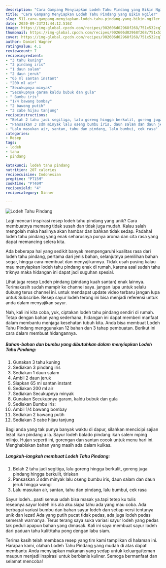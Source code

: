 ```yaml
---
description: "Cara Gampang Menyiapkan Lodeh Tahu Pindang yang Bikin Ngiler"
title: "Cara Gampang Menyiapkan Lodeh Tahu Pindang yang Bikin Ngiler"
slug: 511-cara-gampang-menyiapkan-lodeh-tahu-pindang-yang-bikin-ngiler
date: 2020-09-23T21:44:12.516Z
image: https://img-global.cpcdn.com/recipes/902606d02968f268/751x532cq70/lodeh-tahu-pindang-foto-resep-utama.jpg
thumbnail: https://img-global.cpcdn.com/recipes/902606d02968f268/751x532cq70/lodeh-tahu-pindang-foto-resep-utama.jpg
cover: https://img-global.cpcdn.com/recipes/902606d02968f268/751x532cq70/lodeh-tahu-pindang-foto-resep-utama.jpg
author: Daniel Wagner
ratingvalue: 4.1
reviewcount: 7
recipeingredient:
- "3 tahu kuning"
- "3 pindang iris"
- "1 daun salam"
- "2 daun jeruk"
- "65 ml santan instant"
- "200 ml air"
- "Secukupnya minyak"
- "Secukupnya garam kaldu bubuk dan gula"
- " Bumbu iris"
- "1/4 bawang bombay"
- "2 bawang putih"
- "3 cabe hijau tanjung"
recipeinstructions:
- "Belah 2 tahu jadi segitiga, lalu goreng hingga berkulit, goreng juga pindang hingga berkulit, tiriskan"
- "Pansaskan 3 sdm minyak lalu oseng bumbu iris, daun salam dan daun jeruk hingga wangi"
- "Lalu masukan air, santan, tahu dan pindang, lalu bumbui, cek rasa"
categories:
- Resep
tags:
- lodeh
- tahu
- pindang

katakunci: lodeh tahu pindang 
nutrition: 207 calories
recipecuisine: Indonesian
preptime: "PT15M"
cooktime: "PT40M"
recipeyield: "4"
recipecategory: Dinner

---
```



![Lodeh Tahu Pindang](https://img-global.cpcdn.com/recipes/902606d02968f268/751x532cq70/lodeh-tahu-pindang-foto-resep-utama.jpg)

Lagi mencari inspirasi resep lodeh tahu pindang yang unik? Cara membuatnya memang tidak susah dan tidak juga mudah. Kalau salah mengolah maka hasilnya akan hambar dan bahkan tidak sedap. Padahal lodeh tahu pindang yang enak seharusnya punya aroma dan cita rasa yang dapat memancing selera kita.

Ada beberapa hal yang sedikit banyak mempengaruhi kualitas rasa dari lodeh tahu pindang, pertama dari jenis bahan, selanjutnya pemilihan bahan segar, hingga cara membuat dan menyajikannya. Tidak usah pusing kalau mau menyiapkan lodeh tahu pindang enak di rumah, karena asal sudah tahu triknya maka hidangan ini dapat jadi suguhan spesial.

Lihat juga resep Lodeh pindang (pindang kuah santan) enak lainnya. Terimakasih sudah mampir ke channel saya. jangan lupa untuk selalu dukung terus channel ini. untuk mendapat update video terbaru jangan lupa untuk Subscribe. Resep sayur lodeh terong ini bisa menjadi referensi untuk anda dalam menyajikan sayur.


Nah, kali ini kita coba, yuk, ciptakan lodeh tahu pindang sendiri di rumah. Tetap dengan bahan yang sederhana, hidangan ini dapat memberi manfaat dalam membantu menjaga kesehatan tubuh kita. Anda bisa membuat Lodeh Tahu Pindang menggunakan 12 bahan dan 3 tahap pembuatan. Berikut ini cara dalam membuat hidangannya.

<!--inarticleads1-->

##### Bahan-bahan dan bumbu yang dibutuhkan dalam menyiapkan Lodeh Tahu Pindang:

1. Gunakan 3 tahu kuning
1. Sediakan 3 pindang iris
1. Sediakan 1 daun salam
1. Ambil 2 daun jeruk
1. Siapkan 65 ml santan instant
1. Sediakan 200 ml air
1. Sediakan Secukupnya minyak
1. Gunakan Secukupnya garam, kaldu bubuk dan gula
1. Sediakan  Bumbu iris:
1. Ambil 1/4 bawang bombay
1. Sediakan 2 bawang putih
1. Sediakan 3 cabe hijau tanjung


Bagi anda yang tak punya banyak waktu di dapur, silahkan mencicipi sajian lezat ikan pindang a la. Sayur lodeh balado pindang ikan salem mping mlinjo. Hujan seperti ini, gorengan dan santan cocok untuk menu hari ini. Menghabiskan bahan yang masih ada dalam kulkas. 

<!--inarticleads2-->

##### Langkah-langkah membuat Lodeh Tahu Pindang:

1. Belah 2 tahu jadi segitiga, lalu goreng hingga berkulit, goreng juga pindang hingga berkulit, tiriskan
1. Pansaskan 3 sdm minyak lalu oseng bumbu iris, daun salam dan daun jeruk hingga wangi
1. Lalu masukan air, santan, tahu dan pindang, lalu bumbui, cek rasa


Sayur lodeh…pasti semua udah bisa masak ya.tapi tetep ku tulis resepnya.sayur lodeh iris ala aku.siapa tahu ada yang mau coba. Ada berbagai variasi bumbu dan bahan sayur lodeh dan setiap versi tentunya unik dan lezat! Ada yang putih pucat tidak pedas, ada juga lodeh pedas semerah warnanya. Terus terang saya suka variasi sayur lodeh yang pedas tak peduli apapun bahan yang dimasak. Kali ini saya membuat sayur lodeh dari paduan tahu kulit/tahu pong dengan labu siam. 

Terima kasih telah membaca resep yang tim kami tampilkan di halaman ini. Harapan kami, olahan Lodeh Tahu Pindang yang mudah di atas dapat membantu Anda menyiapkan makanan yang sedap untuk keluarga/teman maupun menjadi inspirasi untuk berbisnis kuliner. Semoga bermanfaat dan selamat mencoba!
